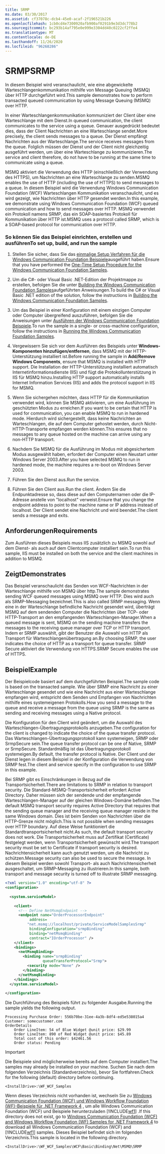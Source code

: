 ```yaml
---
title: SRMP
ms.date: 03/30/2017
ms.assetid: cf37078c-dcb4-45e0-acaf-2f196521b226
ms.openlocfilehash: 1cb0cd4e7300920afb900af0291b9e3d3dc778b2
ms.sourcegitcommit: bc293b14af795e0e999e3304dd40c0222cf2ffe4
ms.translationtype: MT
ms.contentlocale: de-DE
ms.lasthandoff: 11/26/2020
ms.locfileid: "96268286"
---
```

# <a name="srmp"></a><span data-ttu-id="fa7b3-102">SRMP</span><span class="sxs-lookup"><span data-stu-id="fa7b3-102">SRMP</span></span>

<span data-ttu-id="fa7b3-103">In diesem Beispiel wird veranschaulicht, wie eine abgewickelte Warteschlangenkommunikation mithilfe von Message Queuing (MSMQ) über HTTP durchgeführt wird.</span><span class="sxs-lookup"><span data-stu-id="fa7b3-103">This sample demonstrates how to perform transacted queued communication by using Message Queuing (MSMQ) over HTTP.</span></span>  
  
 <span data-ttu-id="fa7b3-104">In einer Warteschlangenkommunikation kommuniziert der Client über eine Warteschlange mit dem Dienst.</span><span class="sxs-lookup"><span data-stu-id="fa7b3-104">In queued communication, the client communicates to the service using a queue.</span></span> <span data-ttu-id="fa7b3-105">Genauer ausgedrückt bedeutet dies, dass der Client Nachrichten an eine Warteschlange sendet.</span><span class="sxs-lookup"><span data-stu-id="fa7b3-105">More precisely, the client sends messages to a queue.</span></span> <span data-ttu-id="fa7b3-106">Der Dienst empfängt Nachrichten aus der Warteschlange.</span><span class="sxs-lookup"><span data-stu-id="fa7b3-106">The service receives messages from the queue.</span></span> <span data-ttu-id="fa7b3-107">Folglich müssen der Dienst und der Client nicht gleichzeitig ausgeführt werden, um über eine Warteschlange zu kommunizieren.</span><span class="sxs-lookup"><span data-stu-id="fa7b3-107">The service and client therefore, do not have to be running at the same time to communicate using a queue.</span></span>  
  
 <span data-ttu-id="fa7b3-108">MSMQ aktiviert die Verwendung des HTTP (einschließlich der Verwendung des HTTPS), um Nachrichten an eine Warteschlange zu senden.</span><span class="sxs-lookup"><span data-stu-id="fa7b3-108">MSMQ enables the use of HTTP (including the use of HTTPS) to send messages to a queue.</span></span> <span data-ttu-id="fa7b3-109">In diesem Beispiel wird die Verwendung Windows Communication Foundation (WCF) Warteschlangen Kommunikation veranschaulicht, und es wird gezeigt, wie Nachrichten über HTTP gesendet werden.</span><span class="sxs-lookup"><span data-stu-id="fa7b3-109">In this example, we demonstrate using Windows Communication Foundation (WCF) queued communication and how to send messages over HTTP.</span></span> <span data-ttu-id="fa7b3-110">MSMQ verwendet ein Protokoll namens SRMP, das ein SOAP-basiertes Protokoll für Kommunikation über HTTP ist.</span><span class="sxs-lookup"><span data-stu-id="fa7b3-110">MSMQ uses a protocol called SRMP, which is a SOAP-based protocol for communication over HTTP.</span></span>  
  
### <a name="to-set-up-build-and-run-the-sample"></a><span data-ttu-id="fa7b3-111">So können Sie das Beispiel einrichten, erstellen und ausführen</span><span class="sxs-lookup"><span data-stu-id="fa7b3-111">To set up, build, and run the sample</span></span>  
  
1. <span data-ttu-id="fa7b3-112">Stellen Sie sicher, dass Sie das [einmalige Setup Verfahren für die Windows Communication Foundation Beispiele](one-time-setup-procedure-for-the-wcf-samples.md)ausgeführt haben.</span><span class="sxs-lookup"><span data-stu-id="fa7b3-112">Ensure that you have performed the [One-Time Setup Procedure for the Windows Communication Foundation Samples](one-time-setup-procedure-for-the-wcf-samples.md).</span></span>  
  
2. <span data-ttu-id="fa7b3-113">Um die C#- oder Visual Basic .NET-Edition der Projektmappe zu erstellen, befolgen Sie die unter [Building the Windows Communication Foundation Samples](building-the-samples.md)aufgeführten Anweisungen.</span><span class="sxs-lookup"><span data-stu-id="fa7b3-113">To build the C# or Visual Basic .NET edition of the solution, follow the instructions in [Building the Windows Communication Foundation Samples](building-the-samples.md).</span></span>  
  
3. <span data-ttu-id="fa7b3-114">Um das Beispiel in einer Konfiguration mit einem einzigen Computer oder Computer übergreifend auszuführen, befolgen Sie die Anweisungen unter [Ausführen der Windows Communication Foundation Beispiele](running-the-samples.md).</span><span class="sxs-lookup"><span data-stu-id="fa7b3-114">To run the sample in a single- or cross-machine configuration, follow the instructions in [Running the Windows Communication Foundation Samples](running-the-samples.md).</span></span>  
  
4. <span data-ttu-id="fa7b3-115">Vergewissern Sie sich vor dem Ausführen des Beispiels unter **Windows-Komponenten hinzufügen/entfernen**, dass MSMQ mit der HTTP-Unterstützung installiert ist.</span><span class="sxs-lookup"><span data-stu-id="fa7b3-115">Before running the sample in **Add/Remove Windows Components**, ensure that MSMQ is installed with HTTP support.</span></span> <span data-ttu-id="fa7b3-116">Die Installation der HTTP-Unterstützung installiert automatisch Internetinformationsdienste (IIS) und fügt die Protokollunterstützung in IIS für MSMQ hinzu.</span><span class="sxs-lookup"><span data-stu-id="fa7b3-116">Installing HTTP support automatically installs Internet Information Services (IIS) and adds the protocol support in IIS for MSMQ.</span></span>  
  
5. <span data-ttu-id="fa7b3-117">Wenn Sie sichergehen möchten, dass HTTP für die Kommunikation verwendet wird, können Sie MSMQ aktivieren, um eine Ausführung im geschützten Modus zu erreichen.</span><span class="sxs-lookup"><span data-stu-id="fa7b3-117">If you want to be certain that HTTP is used for communication, you can enable MSMQ to run in hardened mode.</span></span> <span data-ttu-id="fa7b3-118">Hierdurch wird sichergestellt, dass keine Nachrichten an Warteschlangen, die auf dem Computer gehostet werden, durch Nicht-HTTP-Transporte empfangen werden können.</span><span class="sxs-lookup"><span data-stu-id="fa7b3-118">This ensures that no messages to any queue hosted on the machine can arrive using any non-HTTP transport.</span></span>  
  
6. <span data-ttu-id="fa7b3-119">Nachdem Sie MSMQ für die Ausführung im Modus mit abgesichertem Modus ausgewählt haben, erfordert der Computer einen Neustart unter Windows Server 2003.</span><span class="sxs-lookup"><span data-stu-id="fa7b3-119">After you have selected MSMQ to run in hardened mode, the machine requires a re-boot on Windows Server 2003.</span></span>  
  
7. <span data-ttu-id="fa7b3-120">Führen Sie den Dienst aus.</span><span class="sxs-lookup"><span data-stu-id="fa7b3-120">Run the service.</span></span>  
  
8. <span data-ttu-id="fa7b3-121">Führen Sie den Client aus.</span><span class="sxs-lookup"><span data-stu-id="fa7b3-121">Run the client.</span></span> <span data-ttu-id="fa7b3-122">Ändern Sie die Endpunktadresse so, dass diese auf den Computernamen oder die IP-Adresse anstelle von "localhost" verweist.</span><span class="sxs-lookup"><span data-stu-id="fa7b3-122">Ensure that you change the endpoint address to point to the machine name or IP address instead of localhost.</span></span> <span data-ttu-id="fa7b3-123">Der Client sendet eine Nachricht und wird beendet.</span><span class="sxs-lookup"><span data-stu-id="fa7b3-123">The client sends a message and exits.</span></span>  
  
## <a name="requirements"></a><span data-ttu-id="fa7b3-124">Anforderungen</span><span class="sxs-lookup"><span data-stu-id="fa7b3-124">Requirements</span></span>  

 <span data-ttu-id="fa7b3-125">Zum Ausführen dieses Beispiels muss IIS zusätzlich zu MSMQ sowohl auf dem Dienst- als auch auf dem Clientcomputer installiert sein.</span><span class="sxs-lookup"><span data-stu-id="fa7b3-125">To run this sample, IIS must be installed on both the service and the client machines in addition to MSMQ.</span></span>  
  
## <a name="demonstrates"></a><span data-ttu-id="fa7b3-126">Zeigt</span><span class="sxs-lookup"><span data-stu-id="fa7b3-126">Demonstrates</span></span>  

 <span data-ttu-id="fa7b3-127">Das Beispiel veranschaulicht das Senden von WCF-Nachrichten in der Warteschlange mithilfe von MSMQ über http.</span><span class="sxs-lookup"><span data-stu-id="fa7b3-127">The sample demonstrates sending WCF queued messages using MSMQ over HTTP.</span></span> <span data-ttu-id="fa7b3-128">Dies wird auch als SRMP-Messaging bezeichnet.</span><span class="sxs-lookup"><span data-stu-id="fa7b3-128">This is also called SRMP messaging.</span></span> <span data-ttu-id="fa7b3-129">Wenn eine in der Warteschlange befindliche Nachricht gesendet wird, überträgt MSMQ auf dem sendenden Computer die Nachrichten über TCP- oder HTTP-Transport an den empfangenden Warteschlangen-Manager.</span><span class="sxs-lookup"><span data-stu-id="fa7b3-129">When a queued message is sent, MSMQ on the sending machine transfers the messages to the receiving queue manager over TCP or HTTP transport.</span></span> <span data-ttu-id="fa7b3-130">Indem er SRMP auswählt, gibt der Benutzer die Auswahl von HTTP als Transport für Warteschlangenübertragung an.</span><span class="sxs-lookup"><span data-stu-id="fa7b3-130">By choosing SRMP, the user indicates the choice of HTTP as a transport for queue transfer.</span></span> <span data-ttu-id="fa7b3-131">SRMP Secure aktiviert die Verwendung von HTTPS.</span><span class="sxs-lookup"><span data-stu-id="fa7b3-131">SRMP Secure enables the use of HTTPS.</span></span>  
  
## <a name="example"></a><span data-ttu-id="fa7b3-132">Beispiel</span><span class="sxs-lookup"><span data-stu-id="fa7b3-132">Example</span></span>  

 <span data-ttu-id="fa7b3-133">Der Beispielcode basiert auf dem durchgeführten Beispiel.</span><span class="sxs-lookup"><span data-stu-id="fa7b3-133">The sample code is based on the transacted sample.</span></span> <span data-ttu-id="fa7b3-134">Wie über SRMP eine Nachricht zu einer Warteschlange gesendet und wie eine Nachricht aus einer Warteschlange empfangen wird, entspricht dem Senden und Empfangen von Nachrichten mithilfe eines systemeigenen Protokolls.</span><span class="sxs-lookup"><span data-stu-id="fa7b3-134">How you send a message to the queue and receive a message from the queue using SRMP is the same as sending and receiving messages using a Native protocol.</span></span>  
  
 <span data-ttu-id="fa7b3-135">Die Konfiguration für den Client wird geändert, um die Auswahl des Warteschlangen-Übertragungsprotokolls anzugeben.</span><span class="sxs-lookup"><span data-stu-id="fa7b3-135">The configuration for the client is changed to indicate the choice of the queue transfer protocol.</span></span> <span data-ttu-id="fa7b3-136">Das Warteschlangen-Übertragungsprotokoll kann systemeigen, SRMP oder SrmpSecure sein.</span><span class="sxs-lookup"><span data-stu-id="fa7b3-136">The queue transfer protocol can be one of Native, SRMP or SrmpSecure.</span></span> <span data-ttu-id="fa7b3-137">Standardmäßig ist das Übertragungsprotokoll systemeigen.</span><span class="sxs-lookup"><span data-stu-id="fa7b3-137">By default, the transfer protocol is Native.</span></span> <span data-ttu-id="fa7b3-138">Der Client und der Dienst legen in diesem Beispiel in der Konfiguration die Verwendung von SRMP fest.</span><span class="sxs-lookup"><span data-stu-id="fa7b3-138">The client and service specify in the configuration to use SRMP in this example.</span></span>  
  
 <span data-ttu-id="fa7b3-139">Bei SRMP gibt es Einschränkungen in Bezug auf die Transportsicherheit.</span><span class="sxs-lookup"><span data-stu-id="fa7b3-139">There are limitations to SRMP in relation to transport security.</span></span> <span data-ttu-id="fa7b3-140">Die Standard-MSMQ-Transportsicherheit erfordert Active Directory. Daher müssen sich der sendende und der empfangende Warteschlangen-Manager auf der gleichen Windows-Domäne befinden.</span><span class="sxs-lookup"><span data-stu-id="fa7b3-140">The default MSMQ transport security requires Active Directory that requires that the sending queue manager and the receiving queue manager reside in the same Windows domain.</span></span> <span data-ttu-id="fa7b3-141">Dies ist beim Senden von Nachrichten über die HTTP-Grenze nicht möglich.</span><span class="sxs-lookup"><span data-stu-id="fa7b3-141">This is not possible when sending messages over HTTP boundary.</span></span> <span data-ttu-id="fa7b3-142">Auf diese Weise funktioniert die Standardtransportsicherheit nicht.</span><span class="sxs-lookup"><span data-stu-id="fa7b3-142">As such, the default transport security does not work.</span></span> <span data-ttu-id="fa7b3-143">Die Transportsicherheit muss auf Zertifikat (Certificate) festgelegt werden, wenn Transportsicherheit gewünscht wird.</span><span class="sxs-lookup"><span data-stu-id="fa7b3-143">The transport security must be set to Certificate if transport security is desired.</span></span> <span data-ttu-id="fa7b3-144">Nachrichtensicherheit kann auch genutzt werden, um die Nachricht zu schützen.</span><span class="sxs-lookup"><span data-stu-id="fa7b3-144">Message security can also be used to secure the message.</span></span> <span data-ttu-id="fa7b3-145">In diesem Beispiel werden sowohl Transport- als auch Nachrichtensicherheit ausgeschaltet, um SRMP-Messaging zu illustrieren.</span><span class="sxs-lookup"><span data-stu-id="fa7b3-145">In this sample, both transport and message security is turned off to illustrate SRMP messaging.</span></span>  
  
```xml  
<?xml version="1.0" encoding="utf-8" ?>  
<configuration>  
  
  <system.serviceModel>  
  
    <client>  
      <!-- Define NetMsmqEndpoint -->  
      <endpoint name="OrderProcessorEndpoint"  
           address=  
          "net.msmq://localhost/private/ServiceModelSamplesSrmp"
           bindingConfiguration="srmpBinding"
           binding="netMsmqBinding"
           contract="IOrderProcessor" />  
    </client>  
    <bindings>  
      <netMsmqBinding>  
        <binding name="srmpBinding"  
                 queueTransferProtocol="Srmp">  
          <security mode="None" />  
        </binding>  
      </netMsmqBinding>  
    </bindings>  
  </system.serviceModel>  
  
</configuration>  
```  
  
 <span data-ttu-id="fa7b3-146">Die Durchführung des Beispiels führt zu folgender Ausgabe.</span><span class="sxs-lookup"><span data-stu-id="fa7b3-146">Running the sample yields the following output.</span></span>  
  
```console  
Processing Purchase Order: 556b70be-31ee-4a3b-8df4-ed5e538015a4
Customer: somecustomer.com
OrderDetails
    Order LineItem: 54 of Blue Widget @unit price: $29.99
    Order LineItem: 890 of Red Widget @unit price: $45.89
    Total cost of this order: $42461.56
    Order status: Pending  
```  
  
> [!IMPORTANT]
> <span data-ttu-id="fa7b3-147">Die Beispiele sind möglicherweise bereits auf dem Computer installiert.</span><span class="sxs-lookup"><span data-stu-id="fa7b3-147">The samples may already be installed on your machine.</span></span> <span data-ttu-id="fa7b3-148">Suchen Sie nach dem folgenden Verzeichnis (Standardverzeichnis), bevor Sie fortfahren.</span><span class="sxs-lookup"><span data-stu-id="fa7b3-148">Check for the following (default) directory before continuing.</span></span>  
>
> `<InstallDrive>:\WF_WCF_Samples`  
>
> <span data-ttu-id="fa7b3-149">Wenn dieses Verzeichnis nicht vorhanden ist, wechseln Sie zu [Windows Communication Foundation (WCF) und Windows Workflow Foundation (WF)-Beispiele für .NET Framework 4](https://www.microsoft.com/download/details.aspx?id=21459) , um alle Windows Communication Foundation (WCF) und Beispiele herunterzuladen [!INCLUDE[wf1](../../../../includes/wf1-md.md)] .</span><span class="sxs-lookup"><span data-stu-id="fa7b3-149">If this directory does not exist, go to [Windows Communication Foundation (WCF) and Windows Workflow Foundation (WF) Samples for .NET Framework 4](https://www.microsoft.com/download/details.aspx?id=21459) to download all Windows Communication Foundation (WCF) and [!INCLUDE[wf1](../../../../includes/wf1-md.md)] samples.</span></span> <span data-ttu-id="fa7b3-150">Dieses Beispiel befindet sich im folgenden Verzeichnis.</span><span class="sxs-lookup"><span data-stu-id="fa7b3-150">This sample is located in the following directory.</span></span>  
>
> `<InstallDrive>:\WF_WCF_Samples\WCF\Basic\Binding\Net\MSMQ\SRMP`  
